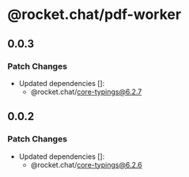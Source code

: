 # @rocket.chat/pdf-worker

## 0.0.3

### Patch Changes

- Updated dependencies []:
  - @rocket.chat/core-typings@6.2.7

## 0.0.2

### Patch Changes

- Updated dependencies []:
  - @rocket.chat/core-typings@6.2.6
